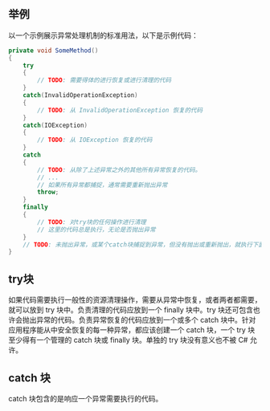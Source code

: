 ## 举例

以一个示例展示异常处理机制的标准用法，以下是示例代码：

```C#
private void SomeMethod()
{
	try
	{
		// TODO: 需要得体的进行恢复或进行清理的代码
	}
	catch(InvalidOperationException)
	{
		// TODO: 从 InvalidOperationException 恢复的代码
	}
	catch(IOException)
	{
		// TODO: 从 IOException 恢复的代码
	}
	catch
	{
		// TODO: 从除了上述异常之外的其他所有异常恢复的代码。
		// ...
		// 如果所有异常都捕捉，通常需要重新抛出异常
		throw;
	}
	finally
	{
		// TODO: 对try块的任何操作进行清理
		// 这里的代码总是执行，无论是否抛出异常
	}
	// TODO: 未抛出异常，或某个catch块捕捉到异常，但没有抛出或重新抛出，就执行下面的代码
}
```

## try块

如果代码需要执行一般性的资源清理操作，需要从异常中恢复，或者两者都需要，就可以放到 try 块中。负责清理的代码应放到一个 finally 块中。try 块还可包含也许会抛出异常的代码。负责异常恢复的代码应放到一个或多个 catch 块中。针对应用程序能从中安全恢复的每一种异常，都应该创建一个 catch 块，一个 try 块至少得有一个管理的 catch 块或 finally 块。单独的 try 块没有意义也不被 C# 允许。

## catch 块

catch 块包含的是响应一个异常需要执行的代码。